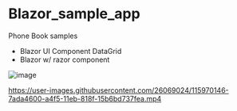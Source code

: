 # Blazor_sample_app
Phone Book samples
- Blazor UI Component DataGrid
- Blazor w/ razor component


![image](https://user-images.githubusercontent.com/26069024/116153657-861ba600-a69c-11eb-89d8-b8ffb68f7489.png)


https://user-images.githubusercontent.com/26069024/115970146-7ada4600-a4f5-11eb-818f-15b6bd737fea.mp4


